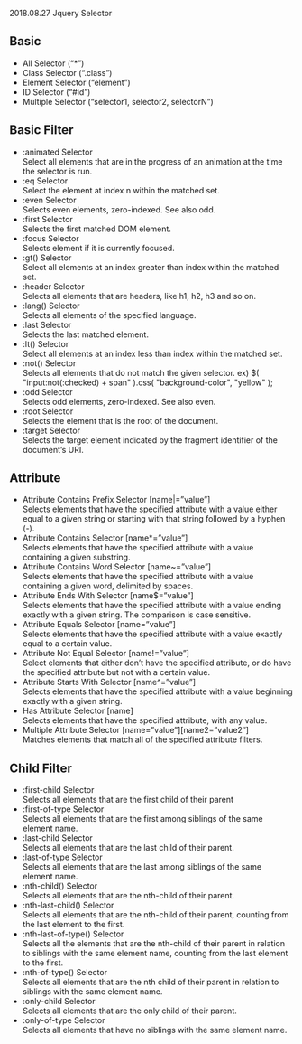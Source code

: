 2018.08.27 Jquery Selector
<h2>Basic </h2>
<ul>
  <li>All Selector (“*”)</li>
  <li>Class Selector (“.class”)</li>
  <li>Element Selector (“element”)</li>
  <li>ID Selector (“#id”)</li>
  <li>Multiple Selector (“selector1, selector2, selectorN”)</li>
</ul>

<h2>Basic Filter</h2>
<ul>
  <li>:animated Selector</li>
  Select all elements that are in the progress of an animation at the time the selector is run.
  <li>:eq Selector</li>
  Select the element at index n within the matched set.
  <li>:even Selector</li>
  Selects even elements, zero-indexed. See also odd.
  <li>:first Selector</li>
  Selects the first matched DOM element.
  <li>:focus Selector</li>
  Selects element if it is currently focused.
  <li>:gt() Selector</li>
  Select all elements at an index greater than index within the matched set.
  <li>:header Selector</li>
  Selects all elements that are headers, like h1, h2, h3 and so on.
  <li>:lang() Selector</li>
  Selects all elements of the specified language.
  <li>:last Selector</li>
  Selects the last matched element.
  <li>:lt() Selector</li>
  Select all elements at an index less than index within the matched set.
  <li>:not() Selector</li>
  Selects all elements that do not match the given selector.
  ex) $( "input:not(:checked) + span" ).css( "background-color", "yellow" );
  <li>:odd Selector</li>
  Selects odd elements, zero-indexed. See also even.
  <li>:root Selector</li>
  Selects the element that is the root of the document.
  <li>:target Selector</li>
  Selects the target element indicated by the fragment identifier of the document’s URI.
</ul>
<h2>Attribute</h2>
<ul>
  <li>Attribute Contains Prefix Selector [name|=”value”]</li>
  Selects elements that have the specified attribute with a value either equal to a given string or starting with that string followed by a hyphen (-).
  <li>Attribute Contains Selector [name*=”value”]</li>
  Selects elements that have the specified attribute with a value containing a given substring.
  <li>Attribute Contains Word Selector [name~=”value”]</li>
  Selects elements that have the specified attribute with a value containing a given word, delimited by spaces.
  <li>Attribute Ends With Selector [name$=”value”]</li>
  Selects elements that have the specified attribute with a value ending exactly with a given string. The comparison is case sensitive.
  <li>Attribute Equals Selector [name=”value”]</li>
  Selects elements that have the specified attribute with a value exactly equal to a certain value.
  <li>Attribute Not Equal Selector [name!=”value”]</li>
  Select elements that either don’t have the specified attribute, or do have the specified attribute but not with a certain value.
  <li>Attribute Starts With Selector [name^=”value”]</li>
  Selects elements that have the specified attribute with a value beginning exactly with a given string.
  <li>Has Attribute Selector [name]</li>
  Selects elements that have the specified attribute, with any value.
  <li>Multiple Attribute Selector [name=”value”][name2=”value2″]</li>
  Matches elements that match all of the specified attribute filters.
</ul>
<h2>Child Filter</h2>
<ul>
  <li>:first-child Selector</li>
  Selects all elements that are the first child of their parent
  <li>:first-of-type Selector</li>
  Selects all elements that are the first among siblings of the same element name.
  <li>:last-child Selector</li>
  Selects all elements that are the last child of their parent.
  <li>:last-of-type Selector</li>
  Selects all elements that are the last among siblings of the same element name.
  <li>:nth-child() Selector</li>
  Selects all elements that are the nth-child of their parent.
  <li>:nth-last-child() Selector</li>
  Selects all elements that are the nth-child of their parent, counting from the last element to the first.
  <li>:nth-last-of-type() Selector</li>
  Selects all the elements that are the nth-child of their parent in relation to siblings with the same element name, counting from the last element to the first.
  <li>:nth-of-type() Selector</li>
  Selects all elements that are the nth child of their parent in relation to siblings with the same element name.
  <li>:only-child Selector</li>
  Selects all elements that are the only child of their parent.
  <li>:only-of-type Selector</li>
  Selects all elements that have no siblings with the same element name.
</ul>
